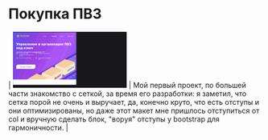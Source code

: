# Покупка ПВЗ 

| <img width="45%" height="30%"  src="https://github.com/Hiagar11/Bootstrap/blob/First_project/BootstrapPVZ.gif"> | Мой первый проект, по большей части знакомство с сеткой, за время его разработки: я заметил, что сетка порой не очень и выручает, да, конечно круто, что есть отступы и они оптимизированы, но даже этот макет мне пришлось отступиться от col и вручную сделать блок, "воруя" отступы у bootstrap для гармоничности. |
 







